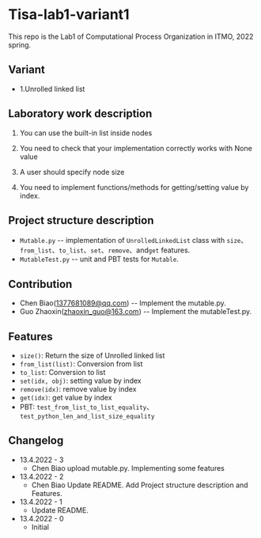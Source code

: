 # Tisa-lab1-variant1

This repo is the Lab1 of Computational Process Organization in ITMO, 2022 spring.

## Variant

* 1.Unrolled linked list

## Laboratory work description

1. You can use the built-in list inside nodes

2. You need to check that your implementation correctly works with None value 

3. A user should specify node size

4. You need to implement functions/methods for getting/setting value by index.


## Project structure description

* `Mutable.py` -- implementation of `UnrolledLinkedList` class with `size`、`from_list`、`to_list`、`set`、`remove`、and`get` features. 
* `MutableTest.py` -- unit and PBT tests for `Mutable`.

## Contribution

* Chen Biao(1377681089@qq.com) -- Implement the mutable.py.
* Guo Zhaoxin(zhaoxin_guo@163.com) -- Implement the mutableTest.py.

## Features 

- `size()`: Return the size of Unrolled linked list
- `from_list(list)`: Conversion from list
- `to_list`: Conversion to list
- `set(idx, obj)`: setting value by index
- `remove(idx)`: remove value by index
- `get(idx)`: get value by index
- PBT: `test_from_list_to_list_equality`、`test_python_len_and_list_size_equality`

## Changelog 

* 13.4.2022 - 3
  * Chen Biao upload mutable.py. Implementing some features
* 13.4.2022 - 2
  * Chen Biao Update README. Add Project structure description and Features.
* 13.4.2022 - 1
  * Update README.
* 13.4.2022 - 0
  * Initial 
